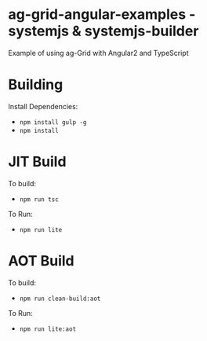 
ag-grid-angular-examples - systemjs & systemjs-builder
==================================================

Example of using ag-Grid with Angular2 and TypeScript

Building
========

Install Dependencies:

- `npm install gulp -g`
- `npm install`

JIT Build
=========

To build:

- `npm run tsc`

To Run:

- `npm run lite`

AOT Build
=========

To build:

- `npm run clean-build:aot`

To Run:

- `npm run lite:aot`
